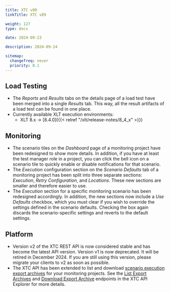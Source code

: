 ```yaml
---
title: XTC v89
linkTitle: XTC v89

weight: 127
type: docs

date: 2024-09-23

description: 2024-09-24

sitemap:
  changefreq: never
  priority: 0.1
---
```


## Load Testing

* The *Reports* and *Results* tabs on the details page of a load test have been merged into a single *Results* tab. This way, all the result artifacts of a load test can be found in one place.
* Currently available XLT execution environments:
    * XLT 8.x → [8.4.0]({{< relref "/xlt/release-notes/8_4_x" >}})


## Monitoring

* The scenario tiles on the *Dashboard* page of a monitoring project have been redesigned to show more details. In addition, if you have at least the test manager role in a project, you can click the bell icon on a scenario tile to quickly enable or disable notifications for that scenario.
* The *Execution* configuration section on the *Scenario Defaults* tab of a monitoring project has been split into three separate sections: *Execution*, *Retry Configuration*, and *Locations*. These new sections are smaller and therefore easier to use.
* The *Execution* section for a specific monitoring scenario has been redesigned accordingly. In addition, the new sections now include a *Use Defaults* checkbox, which you must clear if you wish to override the settings defined in the scenario defaults. Checking the box again discards the scenario-specific settings and reverts to the default settings.


## Platform

* Version v2 of the XTC REST API is now considered stable and has become the latest API version. Version v1 is now deprecated. It will be retired in December 2024. If you are still using this version, please migrate your clients to v2 as soon as possible.
* The XTC API has been extended to list and download [scenario execution export archives](< relref "/xtc/monitoring/480-exports" >) for your monitoring projects. See the [List Export Archives](https://xtc.xceptance.com/exploreApi#get-/public/api/v2/orgs/-org-/projects/-project-/exports) and [Download Export Archive](https://xtc.xceptance.com/exploreApi#get-/public/api/v2/orgs/-org-/projects/-project-/exports/-year-month-/archive) endpoints in the XTC API Explorer for more details.

